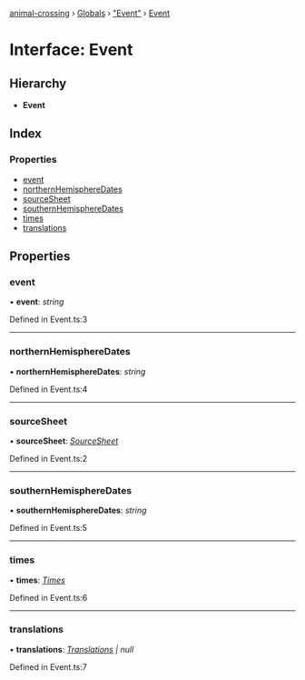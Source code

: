 [animal-crossing](../README.md) › [Globals](../globals.md) › ["Event"](../modules/_event_.md) › [Event](_event_.event.md)

# Interface: Event

## Hierarchy

* **Event**

## Index

### Properties

* [event](_event_.event.md#event)
* [northernHemisphereDates](_event_.event.md#northernhemispheredates)
* [sourceSheet](_event_.event.md#sourcesheet)
* [southernHemisphereDates](_event_.event.md#southernhemispheredates)
* [times](_event_.event.md#times)
* [translations](_event_.event.md#translations)

## Properties

###  event

• **event**: *string*

Defined in Event.ts:3

___

###  northernHemisphereDates

• **northernHemisphereDates**: *string*

Defined in Event.ts:4

___

###  sourceSheet

• **sourceSheet**: *[SourceSheet](../enums/_event_.sourcesheet.md)*

Defined in Event.ts:2

___

###  southernHemisphereDates

• **southernHemisphereDates**: *string*

Defined in Event.ts:5

___

###  times

• **times**: *[Times](../enums/_event_.times.md)*

Defined in Event.ts:6

___

###  translations

• **translations**: *[Translations](_event_.translations.md) | null*

Defined in Event.ts:7
